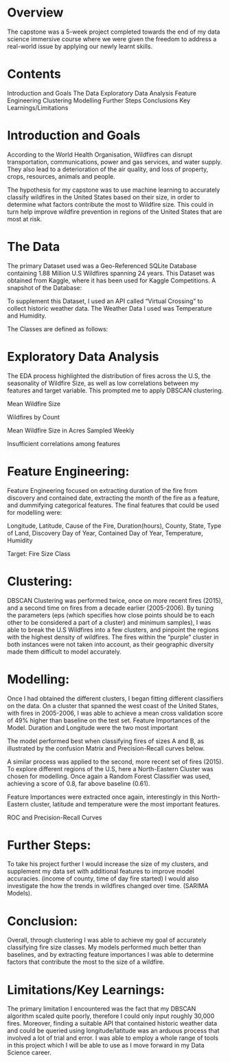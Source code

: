 # Overview
The capstone was a 5-week project completed towards the end of my data science immersive course where we were given the freedom to address a real-world issue by applying our newly learnt skills.
# Contents
Introduction and Goals
The Data
Exploratory Data Analysis
Feature Engineering
Clustering
Modelling
Further Steps
Conclusions
Key Learnings/Limitations

# Introduction and Goals

According to the World Health Organisation, Wildfires can disrupt transportation, communications, power and gas services, and water supply. They also lead to a deterioration of the air quality, and loss of property, crops, resources, animals and people.

The hypothesis for my capstone was to use machine learning to accurately classify wildfires in the United States based on their size, in order to determine what factors contribute the most to Wildfire size. This could in turn help improve wildfire prevention in regions of the United States that are most at risk. 

# The Data
The primary Dataset used was a Geo-Referenced SQLite Database containing 1.88 Million U.S Wildfires spanning 24 years. This Dataset was obtained from Kaggle, where it has been used for Kaggle Competitions. 
A snapshot of the Database:


To supplement this Dataset, I used an API called “Virtual Crossing” to collect historic weather data. The Weather Data I used was Temperature and Humidity.



The Classes are defined as follows:



# Exploratory Data Analysis
The EDA process highlighted the distribution of fires across the U.S, the seasonality of Wildfire Size, as well as low correlations between my features and target variable. This prompted me to apply DBSCAN clustering.


Mean Wildfire Size


Wildfires by Count


Mean Wildfire Size in Acres Sampled Weekly


Insufficient correlations among features
# Feature Engineering:

Feature Engineering focused on extracting duration of the fire from discovery and contained date, extracting the month of the fire as a feature, and dummifying categorical features. The final features that could be used for modelling were:

Longitude, Latitude, Cause of the Fire,
Duration(hours), County, State, Type of Land, Discovery Day of
Year, Contained Day of Year, Temperature, Humidity

Target: Fire Size Class

# Clustering:
DBSCAN Clustering was performed twice, once on more recent fires (2015), and a second time on fires from a decade earlier (2005-2006). By tuning the parameters (eps (which specifies how close points should be to each other to be considered a part of a cluster) and minimum samples), I was able to break the U.S Wildfires into a few clusters, and pinpoint the regions with the highest density of wildfires. The fires within the “purple” cluster in both instances were not taken into account, as their geographic diversity made them difficult to model accurately.


# Modelling:
Once I had obtained the different clusters, I began fitting different classifiers on the data. On a cluster that spanned the west coast of the United States, with fires in 2005-2006, I was able to achieve a mean cross validation score of 49% higher than baseline on the test set.
Feature Importances of the Model. Duration and Longitude were the two most important

The model performed best when classifying fires of sizes A and B, as illustrated by the confusion Matrix and Precision-Recall curves below.





A similar process was applied to the second, more recent set of fires (2015). To explore different regions of the U.S, here a North-Eastern Cluster was chosen for modelling. Once again a Random Forest Classifier was used, achieving a score of 0.8, far above baseline (0.61).

Feature Importances were extracted once again, interestingly in this North-Eastern cluster, latitude and temperature were the most important features.



ROC and Precision-Recall Curves

# Further Steps:

To take his project further I would increase the size of my clusters, and supplement my data set with additional features to improve model accuracies. (income of county, time of day fire started) I would also investigate the how the trends in wildfires changed over time. (SARIMA Models).

# Conclusion:
Overall, through clustering I was able to achieve my goal of accurately classifying fire size classes. My models performed much better than baselines, and by extracting feature importances I was able to determine factors that contribute the most to the size of a wildfire.

# Limitations/Key Learnings:
The primary limitation I encountered was the fact that my DBSCAN algorithm scaled quite poorly, therefore I could only input roughly 30,000 fires. Moreover, finding a suitable API that contained historic weather data and could be queried using longitude/latitude was an arduous process that involved a lot of trial and error. I was able to employ a whole range of tools in this project which I will be able to use as I move forward in my Data Science career.
